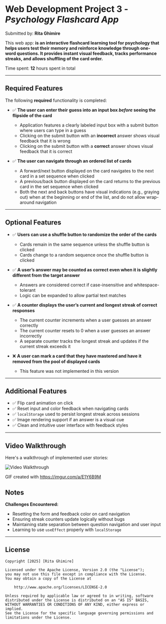 # Web Development Project 3 - *Psychology Flashcard App*

Submitted by: **Rita Ghimire**

This web app: **is an interactive flashcard learning tool for psychology that helps users test their memory and reinforce knowledge through one-word questions. It provides instant visual feedback, tracks performance streaks, and allows shuffling of the card order.**

Time spent: **12** hours spent in total

---

## Required Features

The following **required** functionality is completed:

- ✅ **The user can enter their guess into an input box *before* seeing the flipside of the card**
  - Application features a clearly labeled input box with a submit button where users can type in a guess
  - Clicking on the submit button with an **incorrect** answer shows visual feedback that it is wrong 
  - Clicking on the submit button with a **correct** answer shows visual feedback that it is correct

- ✅ **The user can navigate through an ordered list of cards**
  - A forward/next button displayed on the card navigates to the next card in a set sequence when clicked
  - A previous/back button displayed on the card returns to the previous card in the set sequence when clicked
  - Both the next and back buttons have visual indications (e.g., graying out) when at the beginning or end of the list, and do not allow wrap-around navigation

---

## Optional Features

- ✅ **Users can use a shuffle button to randomize the order of the cards**
  - Cards remain in the same sequence unless the shuffle button is clicked 
  - Cards change to a random sequence once the shuffle button is clicked

- ✅ **A user’s answer may be counted as correct even when it is slightly different from the target answer**
  - Answers are considered correct if case-insensitive and whitespace-tolerant
  - Logic can be expanded to allow partial text matches

- ✅ **A counter displays the user’s current and longest streak of correct responses**
  - The current counter increments when a user guesses an answer correctly
  - The current counter resets to 0 when a user guesses an answer incorrectly
  - A separate counter tracks the longest streak and updates if the current streak exceeds it

- ❌ **A user can mark a card that they have mastered and have it removed from the pool of displayed cards**
  - This feature was not implemented in this version

---

## Additional Features

- ✅ Flip card animation on click
- ✅ Reset input and color feedback when navigating cards
- ✅ `localStorage` used to persist longest streak across sessions
- ✅ Image rendering support if an answer is a visual cue
- ✅ Clean and intuitive user interface with feedback styles

---

## Video Walkthrough

Here's a walkthrough of implemented user stories:

<img src='http://i.imgur.com/link/to/your/gif/file.gif' title='Video Walkthrough' alt='Video Walkthrough' />

GIF created with https://imgur.com/a/E1Y6B9M

## Notes

**Challenges Encountered:**

- Resetting the form and feedback color on card navigation
- Ensuring streak counters update logically without bugs
- Maintaining state separation between question navigation and user input
- Learning to use `useEffect` properly with `localStorage`

---

## License

    Copyright [2025] [Rita Ghimire]

    Licensed under the Apache License, Version 2.0 (the "License");
    you may not use this file except in compliance with the License.
    You may obtain a copy of the License at

        http://www.apache.org/licenses/LICENSE-2.0

    Unless required by applicable law or agreed to in writing, software
    distributed under the License is distributed on an "AS IS" BASIS,
    WITHOUT WARRANTIES OR CONDITIONS OF ANY KIND, either express or implied.
    See the License for the specific language governing permissions and
    limitations under the License.

